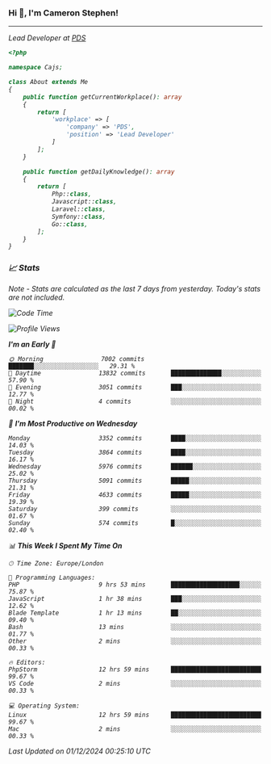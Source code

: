 ### Hi 👋, I'm Cameron Stephen!
<hr>
<p><em>Lead Developer at <a href="https://prindatasolutions.co.uk">PDS</a></p>


```php
<?php

namespace Cajs;

class About extends Me
{
    public function getCurrentWorkplace(): array
    {
        return [
            'workplace' => [
                'company' => 'PDS',
                'position' => 'Lead Developer'
            ]
        ];
    }

    public function getDailyKnowledge(): array
    {
        return [
            Php::class,
            Javascript::class,
            Laravel::class,
            Symfony::class,
            Go::class,
        ];
    }
}
```

### 📈 Stats
<p><em>Note - Stats are calculated as the last 7 days from yesterday. Today's stats are not included.</em></p>


<!--START_SECTION:waka-->
![Code Time](http://img.shields.io/badge/Code%20Time-4%2C097%20hrs%2058%20mins-blue)

![Profile Views](http://img.shields.io/badge/Profile%20Views-0-blue)

**I'm an Early 🐤** 

```text
🌞 Morning                7002 commits        ███████░░░░░░░░░░░░░░░░░░   29.31 % 
🌆 Daytime                13832 commits       ██████████████░░░░░░░░░░░   57.90 % 
🌃 Evening                3051 commits        ███░░░░░░░░░░░░░░░░░░░░░░   12.77 % 
🌙 Night                  4 commits           ░░░░░░░░░░░░░░░░░░░░░░░░░   00.02 % 
```
📅 **I'm Most Productive on Wednesday** 

```text
Monday                   3352 commits        ████░░░░░░░░░░░░░░░░░░░░░   14.03 % 
Tuesday                  3864 commits        ████░░░░░░░░░░░░░░░░░░░░░   16.17 % 
Wednesday                5976 commits        ██████░░░░░░░░░░░░░░░░░░░   25.02 % 
Thursday                 5091 commits        █████░░░░░░░░░░░░░░░░░░░░   21.31 % 
Friday                   4633 commits        █████░░░░░░░░░░░░░░░░░░░░   19.39 % 
Saturday                 399 commits         ░░░░░░░░░░░░░░░░░░░░░░░░░   01.67 % 
Sunday                   574 commits         █░░░░░░░░░░░░░░░░░░░░░░░░   02.40 % 
```


📊 **This Week I Spent My Time On** 

```text
🕑︎ Time Zone: Europe/London

💬 Programming Languages: 
PHP                      9 hrs 53 mins       ███████████████████░░░░░░   75.87 % 
JavaScript               1 hr 38 mins        ███░░░░░░░░░░░░░░░░░░░░░░   12.62 % 
Blade Template           1 hr 13 mins        ██░░░░░░░░░░░░░░░░░░░░░░░   09.40 % 
Bash                     13 mins             ░░░░░░░░░░░░░░░░░░░░░░░░░   01.77 % 
Other                    2 mins              ░░░░░░░░░░░░░░░░░░░░░░░░░   00.33 % 

🔥 Editors: 
PhpStorm                 12 hrs 59 mins      █████████████████████████   99.67 % 
VS Code                  2 mins              ░░░░░░░░░░░░░░░░░░░░░░░░░   00.33 % 

💻 Operating System: 
Linux                    12 hrs 59 mins      █████████████████████████   99.67 % 
Mac                      2 mins              ░░░░░░░░░░░░░░░░░░░░░░░░░   00.33 % 
```


 Last Updated on 01/12/2024 00:25:10 UTC
<!--END_SECTION:waka-->
